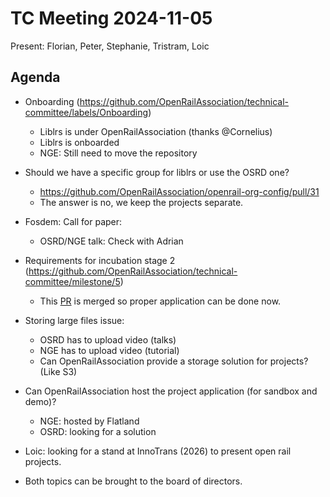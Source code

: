 # TC Meeting 2024-11-05

Present: Florian, Peter, Stephanie, Tristram, Loic

## Agenda

* Onboarding (https://github.com/OpenRailAssociation/technical-committee/labels/Onboarding)
    * Liblrs is under OpenRailAssociation (thanks @Cornelius)
    * Liblrs is onboarded
    * NGE: Still need to move the repository

* Should we have a specific group for liblrs or use the OSRD one?
    * https://github.com/OpenRailAssociation/openrail-org-config/pull/31
    * The answer is no, we keep the projects separate.

* Fosdem: Call for paper:
    * OSRD/NGE talk: Check with Adrian

* Requirements for incubation stage 2 (https://github.com/OpenRailAssociation/technical-committee/milestone/5)
    * This [PR](https://github.com/OpenRailAssociation/technical-committee/pull/159) is merged so proper application can be done now.

* Storing large files issue:
    * OSRD has to upload video (talks)
    * NGE has to upload video (tutorial)
    * Can OpenRailAssociation provide a storage solution for projects? (Like S3)

* Can OpenRailAssociation host the project application (for sandbox and demo)?
    * NGE: hosted by Flatland
    * OSRD: looking for a solution

* Loic: looking for a stand at InnoTrans (2026) to present open rail projects.

* Both topics can be brought to the board of directors.

